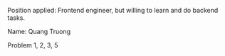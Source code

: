 Position applied: Frontend engineer, but willing to learn and do backend tasks.

Name: Quang Truong

Problem 1, 2, 3, 5
